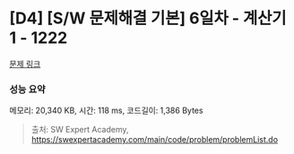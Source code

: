 # [D4] [S/W 문제해결 기본] 6일차 - 계산기1 - 1222 

[문제 링크](https://swexpertacademy.com/main/code/problem/problemDetail.do?contestProbId=AV14mbSaAEwCFAYD) 

### 성능 요약

메모리: 20,340 KB, 시간: 118 ms, 코드길이: 1,386 Bytes



> 출처: SW Expert Academy, https://swexpertacademy.com/main/code/problem/problemList.do